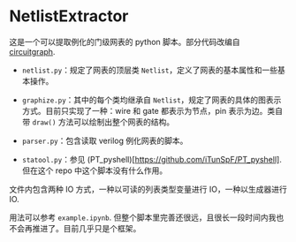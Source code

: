 # NetlistExtractor

这是一个可以提取例化的门级网表的 python 脚本。部分代码改编自 [circuitgraph](https://github.com/circuitgraph/circuitgraph).

+ `netlist.py`：规定了网表的顶层类 `Netlist`，定义了网表的基本属性和一些基本操作。

+ `graphize.py`：其中的每个类均继承自 `Netlist`，规定了网表的具体的图表示方式。目前只实现了一种：wire 和 gate 都表示为节点，pin 表示为边。类自带 `draw()` 方法可以绘制出整个网表的结构。

+ `parser.py`：包含读取 verilog 例化网表的脚本。
+ `statool.py`：参见 (PT_pyshell)[https://github.com/iTunSpF/PT_pyshell].  但在这个 repo 中这个脚本没有什么作用。

文件内包含两种 IO 方式，一种以可读的列表类型变量进行 IO，一种以生成器进行 IO.

用法可以参考 `example.ipynb`.  但整个脚本里完善还很远，且很长一段时间内我也不会再推进了。目前几乎只是个框架。
